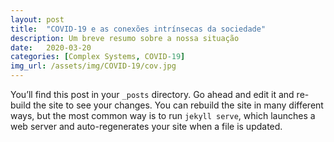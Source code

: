 ```yaml
---
layout: post
title:  "COVID-19 e as conexões intrínsecas da sociedade"
description: Um breve resumo sobre a nossa situação 
date:   2020-03-20
categories: [Complex Systems, COVID-19]
img_url: /assets/img/COVID-19/cov.jpg
---
```

You’ll find this post in your `_posts` directory. Go ahead and edit it and re-build the site to see your changes. You can rebuild the site in many different ways, but the most common way is to run `jekyll serve`, which launches a web server and auto-regenerates your site when a file is updated.
